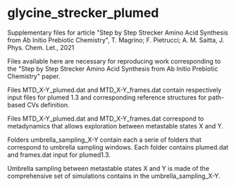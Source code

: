 # glycine_strecker_plumed
Supplementary files for article "Step by Step Strecker Amino Acid Synthesis from Ab Initio Prebiotic Chemistry", T. Magrino; F. Pietrucci; A. M. Saitta, J. Phys. Chem. Let., 2021

Files available here are necessary for reproducing work corresponding to the "Step by Step Strecker Amino Acid Synthesis from Ab Initio Prebiotic Chemistry" paper.

Files MTD_X-Y_plumed.dat and  MTD_X-Y_frames.dat contain respectively input files for plumed 1.3 and corresponding reference structures for path-based CVs definition.

Files MTD_X-Y_plumed.dat and  MTD_X-Y_frames.dat correspond to metadynamics that allows exploration between metastable states X and Y.

Folders umbrella_sampling_X-Y contain each a serie of folders that correspond to umbrella sampling windows. Each folder contains plumed.dat and frames.dat input for plumed1.3.

Umbrella sampling between metastable states X and Y is made of the comprehensive set of simulations contains in the umbrella_sampling_X-Y.
